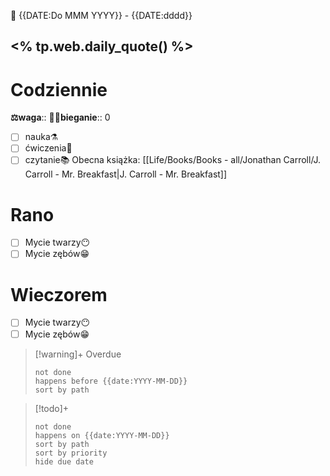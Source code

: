 📅 {{DATE:Do MMM YYYY}} - {{DATE:dddd}}

<% tp.web.daily_quote() %>
---
# Codziennie
**⚖waga**:: 
**🏃‍♂️bieganie**:: 0
- [ ] nauka⚗
- [ ] ćwiczenia💪
- [ ] czytanie📚 Obecna książka: [[Life/Books/Books - all/Jonathan Carroll/J. Carroll - Mr. Breakfast|J. Carroll - Mr. Breakfast]]
# Rano
- [ ] Mycie twarzy😶
- [ ] Mycie zębów😁
# Wieczorem
- [ ] Mycie twarzy😶
- [ ] Mycie zębów😁

> [!warning]+ Overdue
> ```tasks
> not done
> happens before {{date:YYYY-MM-DD}}
> sort by path
> ```

> [!todo]+
> ```tasks
> not done
> happens on {{date:YYYY-MM-DD}}
> sort by path
> sort by priority
> hide due date
> ```
